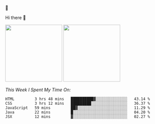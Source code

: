 
🚀 


Hi there 👋

<!--
**BambuTeam/BambuTeam** is a ✨ _special_ ✨ repository because its `README.md` (this file) appears on your GitHub profile.

Here are some ideas to get you started:

- 🔭 I’m currently working on ...
- 🌱 I’m currently learning ...
- 👯 I’m looking to collaborate on ...
- 🤔 I’m looking for help with ...
- 💬 Ask me about ...
- 📫 How to reach me: ...
- 😄 Pronouns: ...
- ⚡ Fun fact: ...
-->

<img height="180em" src="https://github-readme-stats.vercel.app/api?username=BambuTeam&show_icons=true&hide_border=true&&count_private=true&include_all_commits=true&theme=dark" />


<img height="180em" src="https://github-readme-stats.vercel.app/api/top-langs/?username=BambuTeam&layout=compact&theme=dark" />





*This Week I Spent My Time On:*
<!--START_SECTION:waka-->
```text
HTML         3 hrs 48 mins   ██████████▓░░░░░░░░░░░░░░   43.14 % 
CSS          3 hrs 12 mins   █████████░░░░░░░░░░░░░░░░   36.37 % 
JavaScript   59 mins         ██▓░░░░░░░░░░░░░░░░░░░░░░   11.29 % 
Java         22 mins         █░░░░░░░░░░░░░░░░░░░░░░░░   04.20 % 
JSX          12 mins         ▓░░░░░░░░░░░░░░░░░░░░░░░░   02.27 % 
```
<!--END_SECTION:waka-->
